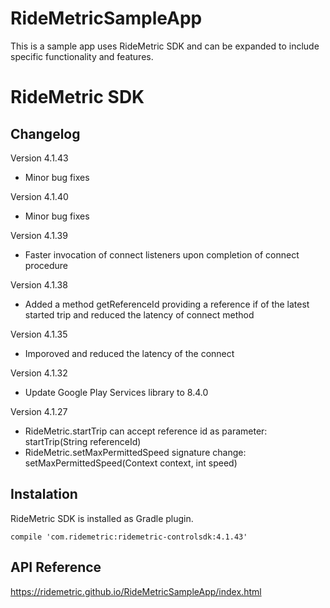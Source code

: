 # RideMetricSampleApp
This is a sample app uses RideMetric SDK and can be expanded to include specific functionality and features.

# RideMetric SDK
## Changelog
Version 4.1.43
* Minor bug fixes

Version 4.1.40
* Minor bug fixes

Version 4.1.39
* Faster invocation of connect listeners upon completion of connect procedure

Version 4.1.38
* Added a method getReferenceId providing a reference if of the latest started trip and reduced the latency of connect method

Version 4.1.35
* Imporoved and reduced the latency of the connect

Version 4.1.32
* Update Google Play Services library to 8.4.0

Version 4.1.27
* RideMetric.startTrip can accept reference id as parameter: startTrip(String referenceId)
* RideMetric.setMaxPermittedSpeed signature change: setMaxPermittedSpeed(Context context, int speed)


## Instalation
RideMetric SDK is installed as Gradle plugin.
```
compile 'com.ridemetric:ridemetric-controlsdk:4.1.43'
```

## API Reference
<https://ridemetric.github.io/RideMetricSampleApp/index.html>
